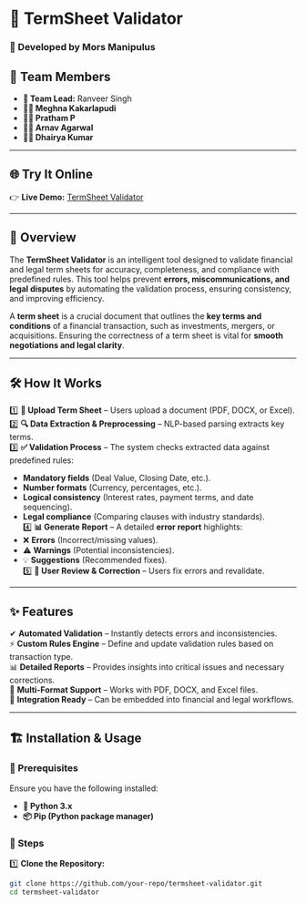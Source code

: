 # 📜 TermSheet Validator  

### 🚀 Developed by **Mors Manipulus**  

## 👥 Team Members  

- **👑 Team Lead:** Ranveer Singh  
- **👨‍💻 Meghna Kakarlapudi**  
- **👨‍💻 Pratham P**  
- **👨‍💻 Arnav Agarwal**  
- **👨‍💻 Dhairya Kumar**  

---

## 🌐 Try It Online  

👉 **Live Demo:** [TermSheet Validator](https://cute-tanuki-2cc9ab.netlify.app/)  

---

## 📖 Overview  

The **TermSheet Validator** is an intelligent tool designed to validate financial and legal term sheets for accuracy, completeness, and compliance with predefined rules. This tool helps prevent **errors, miscommunications, and legal disputes** by automating the validation process, ensuring consistency, and improving efficiency.  

A **term sheet** is a crucial document that outlines the **key terms and conditions** of a financial transaction, such as investments, mergers, or acquisitions. Ensuring the correctness of a term sheet is vital for **smooth negotiations and legal clarity**.

---

## 🛠️ How It Works  

1️⃣ **📂 Upload Term Sheet** – Users upload a document (PDF, DOCX, or Excel).  
2️⃣ **🔍 Data Extraction & Preprocessing** – NLP-based parsing extracts key terms.  
3️⃣ **✅ Validation Process** – The system checks extracted data against predefined rules:  
   - **Mandatory fields** (Deal Value, Closing Date, etc.).  
   - **Number formats** (Currency, percentages, etc.).  
   - **Logical consistency** (Interest rates, payment terms, and date sequencing).  
   - **Legal compliance** (Comparing clauses with industry standards).  
4️⃣ **📊 Generate Report** – A detailed **error report** highlights:  
   - ❌ **Errors** (Incorrect/missing values).  
   - ⚠️ **Warnings** (Potential inconsistencies).  
   - 💡 **Suggestions** (Recommended fixes).  
5️⃣ **📝 User Review & Correction** – Users fix errors and revalidate.  

---

## ✨ Features  

✔ **Automated Validation** – Instantly detects errors and inconsistencies.  
⚡ **Custom Rules Engine** – Define and update validation rules based on transaction type.  
📊 **Detailed Reports** – Provides insights into critical issues and necessary corrections.  
📂 **Multi-Format Support** – Works with PDF, DOCX, and Excel files.  
🔗 **Integration Ready** – Can be embedded into financial and legal workflows.  

---

## 🏗️ Installation & Usage  

### 🔹 Prerequisites  
Ensure you have the following installed:  

- **🐍 Python 3.x**  
- **📦 Pip (Python package manager)**  

### 🔹 Steps  

1️⃣ **Clone the Repository:**  
   ```bash
   git clone https://github.com/your-repo/termsheet-validator.git
   cd termsheet-validator

